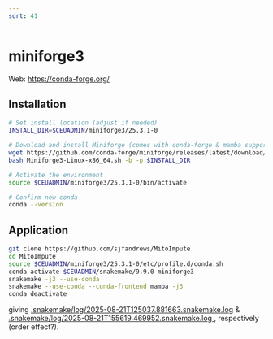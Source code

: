 ```yaml
---
sort: 41
---
```


# miniforge3

Web: <https://conda-forge.org/>

## Installation

```bash
# Set install location (adjust if needed)
INSTALL_DIR=$CEUADMIN/miniforge3/25.3.1-0

# Download and install Miniforge (comes with conda-forge & mamba support)
wget https://github.com/conda-forge/miniforge/releases/latest/download/Miniforge3-Linux-x86_64.sh
bash Miniforge3-Linux-x86_64.sh -b -p $INSTALL_DIR

# Activate the environment
source $CEUADMIN/miniforge3/25.3.1-0/bin/activate

# Confirm new conda
conda --version
```

## Application

```bash
git clone https://github.com/sjfandrews/MitoImpute
cd MitoImpute
source $CEUADMIN/miniforge3/25.3.1-0/etc/profile.d/conda.sh
conda activate $CEUADMIN/snakemake/9.9.0-miniforge3
snakemake -j3 --use-conda
snakemake --use-conda --conda-frontend mamba -j3
conda deactivate
```

giving [.snakemake/log/2025-08-21T125037.881663.snakemake.log](../Python/files/2025-08-21T125037.881663.snakemake.log) & [.snakemake/log/2025-08-21T155619.469952.snakemake.log
](../Python/files/2025-08-21T155619.469952.snakemake.log), respectively (order effect?).
